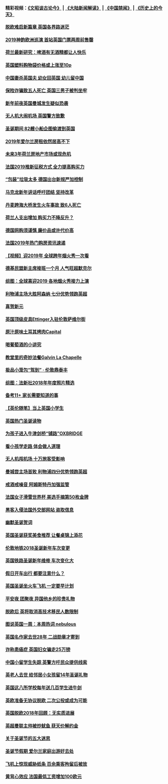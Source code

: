 #### 精彩视频：[《文昭谈古论今》](https://github.com/gfw-breaker/wenzhao/blob/master/README.md?t=01040931) | [《大陆新闻解读》](https://github.com/gfw-breaker/ntdtv-comedy/blob/master/README.md?t=01040931) | [《中国禁闻》](https://github.com/gfw-breaker/ntdtv-news/blob/master/README.md?t=01040931) | [《历史上的今天》](https://github.com/gfw-breaker/today-in-history/blob/master/README.md?t=01040931) 

#### [脱欧难启新篇章 英国各界路迷茫](../pages/nsc974/n10951727.md?t=01040931) 

#### [2019神韵欧洲巡演 首站英国门票两周前售罄](../pages/nsc974/n10951678.md?t=01040931) 

#### [荷兰最新研究：啤酒有无酒精都让人快乐](../pages/nsc974/n10950834.md?t=01040931) 

#### [英国塑料购物袋价格或上涨至10p](../pages/nsc974/n10951770.md?t=01040931) 

#### [中国妻杀英国夫 幼女回英国 幼儿留中国](../pages/nsc974/n10951754.md?t=01040931) 

#### [保险诈骗致五人死亡 英国三男子被判坐牢](../pages/nsc974/n10951747.md?t=01040931) 

#### [新年前夜英国曼城发生疑似恐袭](../pages/nsc974/n10951741.md?t=01040931) 

#### [无人机大闹机场 英国警方致歉](../pages/nsc974/n10951733.md?t=01040931) 

#### [圣诞期间 82艘小船企图偷渡到英国](../pages/nsc974/n10951711.md?t=01040931) 

#### [2019年爱尔兰房租依然居高不下](../pages/nsc974/n10950906.md?t=01040931) 

#### [未来3年荷兰房地产市场或现危机](../pages/nsc974/n10950888.md?t=01040931) 

#### [法国2019推新征税方式 全力提高购买力](../pages/nsc974/n10946987.md?t=01040931) 

#### [“包装”垃圾太多 德国出台新规严加控制](../pages/nsc974/n10948358.md?t=01040931) 

#### [马克龙新年讲话呼吁团结 坚持改革](../pages/nsc974/n10947012.md?t=01040931) 

#### [丹麦跨海大桥发生火车事故 致6人死亡](../pages/nsc974/n10948353.md?t=01040931) 

#### [荷兰人支出增加 购买力不降反升？](../pages/nsc974/n10948390.md?t=01040931) 

#### [德国网购须谨慎 廉价品或许代价高](../pages/nsc974/n10948233.md?t=01040931) 

#### [法国2019年热门购房资讯速递](../pages/nsc974/n10947033.md?t=01040931) 

#### [【视频】迎2019年 全球跨年烟火秀一次看](../pages/nsc974/n10946627.md?t=01040931) 

#### [德基民盟新主席接班一个月 人气旺超默克尔](../pages/nsc974/n10946634.md?t=01040931) 

#### [组图：全球喜迎2019 各地烟火秀接力上演](../pages/nsc974/n10945584.md?t=01040931) 

#### [利物浦主场大胜阿森纳 七分优势领跑英超](../pages/nsc974/n10945421.md?t=01040931) 

#### [喜贺新元](../pages/nsc974/n10936605.md?t=01040931) 

#### [英国顶级皮具Ettinger入驻伦敦萨维尔街](../pages/nsc974/n10936595.md?t=01040931) 

#### [原汁原味土耳其烤肉Capital](../pages/nsc974/n10936573.md?t=01040931) 

#### [喝葡萄酒的小讲究](../pages/nsc974/n10936535.md?t=01040931) 

#### [教堂里的奇妙法餐Galvin La Chapelle](../pages/nsc974/n10935913.md?t=01040931) 

#### [极品小笼包“驾到” · 伦敦鼎泰丰](../pages/nsc974/n10935791.md?t=01040931) 

#### [组图：法新社2018年年度照片精选](../pages/nsc974/n10935213.md?t=01040931) 

#### [备考11+ 家长需要知道的事](../pages/nsc974/n10934312.md?t=01040931) 

#### [【英伦随笔】当上英国小学生](../pages/nsc974/n10934305.md?t=01040931) 

#### [英国热门圣诞读物](../pages/nsc974/n10934285.md?t=01040931) 

#### [为孩子进入牛津剑桥“铺路”OXBRIDGE](../pages/nsc974/n10934233.md?t=01040931) 

#### [看小孩学走路 体会做人道理](../pages/nsc974/n10934169.md?t=01040931) 

#### [无人机闯机场  十万旅客受影响](../pages/nsc974/n10934028.md?t=01040931) 

#### [曼城尝主场首败 利物浦四分优势领跑英超](../pages/nsc974/n10932818.md?t=01040931) 

#### [戒酒戒噪音 阿姆斯特丹加强监管](../pages/nsc974/n10928070.md?t=01040931) 

#### [法国女子滑雪世界杯 美选手摘第50枚金牌](../pages/nsc974/n10927351.md?t=01040931) 

#### [黑客入侵法国外交部网站 盗取信息](../pages/nsc974/n10927269.md?t=01040931) 

#### [幽默圣诞贺词](../pages/nsc974/n10926672.md?t=01040931) 

#### [英国圣诞获奖美食推荐 让餐桌锦上添花](../pages/nsc974/n10926641.md?t=01040931) 

#### [伦敦地铁2018圣诞新年车次变更](../pages/nsc974/n10926629.md?t=01040931) 

#### [英国铁路圣诞新年维修 车次变化大](../pages/nsc974/n10926618.md?t=01040931) 

#### [假日开车出行 都要注意什么？](../pages/nsc974/n10926610.md?t=01040931) 

#### [英国圣诞坐火车飞机 一定要早计划](../pages/nsc974/n10926599.md?t=01040931) 

#### [平安夜 团聚夜 异国他乡的珍贵礼物](../pages/nsc974/n10925634.md?t=01040931) 

#### [脱欧后 英将取消高技术移民人数限制](../pages/nsc974/n10924981.md?t=01040931) 

#### [图说英国一周：本周热词 nebulous](../pages/nsc974/n10925020.md?t=01040931) 

#### [英国名作家去世28年 二战勋章才寄到](../pages/nsc974/n10925014.md?t=01040931) 

#### [诈称患癌症 英国妇女骗走25万镑](../pages/nsc974/n10925008.md?t=01040931) 

#### [中国小留学生失踪  英警方吁民众提供线索](../pages/nsc974/n10925001.md?t=01040931) 

#### [英老人去世 给邻居小女孩留14年圣诞礼物](../pages/nsc974/n10924997.md?t=01040931) 

#### [英国这八所学校每年送几百学生进牛剑](../pages/nsc974/n10924990.md?t=01040931) 

#### [英欧准备无协议脱欧 二次公投或成为可能](../pages/nsc974/n10923373.md?t=01040931) 

#### [英国脱欧2018年回顾：无实质进展](../pages/nsc974/n10923355.md?t=01040931) 

#### [英超曼联主帅被炒鱿鱼 获天价解约金](../pages/nsc974/n10922656.md?t=01040931) 

#### [关于圣诞节的五大迷思](../pages/nsc974/n10919864.md?t=01040931) 

#### [圣诞节假期 爱尔兰家庭出游好去处](../pages/nsc974/n10919966.md?t=01040931) 

#### [飞机上惊现威胁纸条 百余乘客拘留后被放](../pages/nsc974/n10920081.md?t=01040931) 

#### [黄背心效应 法国最低工资增加100欧元](../pages/nsc974/n10919737.md?t=01040931) 

